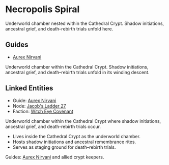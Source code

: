 # Necropolis Spiral

Underworld chamber nested within the Cathedral Crypt. Shadow initiations, ancestral grief, and death–rebirth trials unfold here.

## Guides

- [Aurex Nirvani](../characters/aurex_nirvani.md)

Underworld chamber within the Cathedral Crypt. Shadow initiations, ancestral grief, and death–rebirth trials unfold in its winding descent.

## Linked Entities

- Guide: [Aurex Nirvani](../characters/aurex_nirvani.md)
- Node: [Jacob's Ladder 27](../nodes/jacobs_ladder_27.md)
- Faction: [Witch Eye Covenant](../factions/witch_eye.md)

Underworld chamber within the Cathedral Crypt where shadow initiations, ancestral grief, and death-rebirth trials occur.

- Lives inside the Cathedral Crypt as the underworld chamber.
- Hosts shadow initiations and ancestral remembrance rites.
- Serves as staging ground for death–rebirth trials.

Guides: [Aurex Nirvani](../characters/aurex_nirvani.md) and allied crypt keepers.
